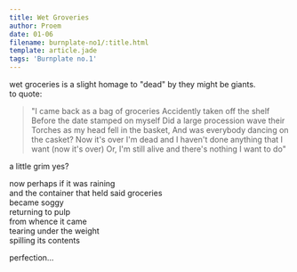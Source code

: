 ```yaml
---
title: Wet Groveries
author: Proem
date: 01-06
filename: burnplate-no1/:title.html
template: article.jade
tags: 'Burnplate no.1'
---
```


wet groceries is a slight homage to "dead" by they might be giants.  
to quote:
 
>"I came back as a bag of groceries
Accidently taken off the shelf
Before the date stamped on myself
Did a large procession wave their
Torches as my head fell in the basket,
And was everybody dancing on the casket?
Now it's over I'm dead and I haven't done anything that I want (now it's over)
Or, I'm still alive and there's nothing I want to do"
 
a little grim yes?
 
now perhaps if it was raining  
and the container that held said groceries  
became soggy  
returning to pulp  
from whence it came  
tearing under the weight  
spilling its contents  
 
perfection...
